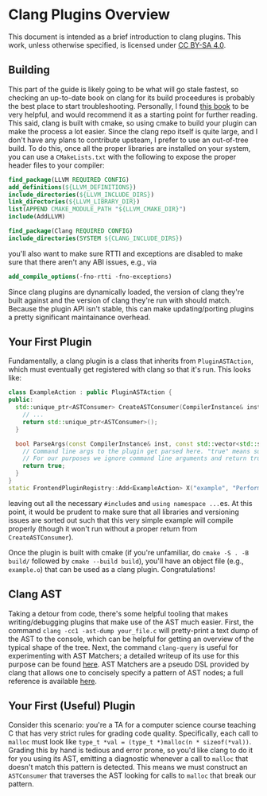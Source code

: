 # Clang Plugins Overview
This document is intended as a brief introduction to clang plugins.
This work, unless otherwise specified, is licensed under [CC BY-SA 4.0](https://creativecommons.org/licenses/by-sa/4.0/).

## Building
This part of the guide is likely going to be what will go stale fastest, so checking an up-to-date book on clang for its build proceedures is probably the best place to start troubleshooting.
Personally, I found [this book](https://learning.oreilly.com/library/view/llvm-techniques-tips/9781838824952/) to be very helpful, and would recommend it as a starting point for further reading.
This said, clang is built with cmake, so using cmake to build your plugin can make the process a lot easier.
Since the clang repo itself is quite large, and I don't have any plans to contribute upsteam, I prefer to use an out-of-tree build.
To do this, once all the proper libraries are installed on your system, you can use a `CMakeLists.txt` with the following to expose the proper header files to your compiler:
```cmake
find_package(LLVM REQUIRED CONFIG)
add_definitions(${LLVM_DEFINITIONS})
include_directories(${LLVM_INCLUDE_DIRS})
link_directories(${LLVM_LIBRARY_DIR})
list(APPEND CMAKE_MODULE_PATH "${LLVM_CMAKE_DIR}")
include(AddLLVM)

find_package(Clang REQUIRED CONFIG)
include_directories(SYSTEM ${CLANG_INCLUDE_DIRS})
```
you'll also want to make sure RTTI and exceptions are disabled to make sure that there aren't any ABI issues, e.g., via
```cmake
add_compile_options(-fno-rtti -fno-exceptions)
```

Since clang plugins are dynamically loaded, the version of clang they're built against and the version of clang they're run with should match.
Because the plugin API isn't stable, this can make updating/porting plugins a pretty significant maintainance overhead.

## Your First Plugin
Fundamentally, a clang plugin is a class that inherits from `PluginASTAction`, which must eventually get registered with clang so that it's run. This looks like:
```cpp
class ExampleAction : public PluginASTAction {
public:
  std::unique_ptr<ASTConsumer> CreateASTConsumer(CompilerInstance& inst, llvm::StringRef) override {
    // ...
    return std::unique_ptr<ASTConsumer>();
  }

  bool ParseArgs(const CompilerInstance& inst, const std::vector<std::string>& args) override {
    // Command line args to the plugin get parsed here. "true" means success, "false" aborts compilation.
    // For our purposes we ignore command line arguments and return true no matter what.
    return true;
  }
}
static FrontendPluginRegistry::Add<ExampleAction> X("example", "Performs your cool analysis");
```
leaving out all the necessary `#include`s and `using namespace ...`es.
At this point, it would be prudent to make sure that all libraries and versioning issues are sorted out such that this very simple example will compile properly (though it won't run without a proper return from `CreateASTConsumer`).

Once the plugin is built with cmake (if you're unfamiliar, do `cmake -S . -B build/` followed by `cmake --build build`), you'll have an object file (e.g., `example.o`) that can be used as a clang plugin. Congratulations!

## Clang AST
Taking a detour from code, there's some helpful tooling that makes writing/debugging plugins that make use of the AST much easier.
First, the command `clang -cc1 -ast-dump your_file.c` will pretty-print a text dump of the AST to the console, which can be helpful for getting an overview of the typical shape of the tree.
Next, the command `clang-query` is useful for experimenting with AST Matchers; a detailed writeup of its use for this purpose can be found [here](https://devblogs.microsoft.com/cppblog/exploring-clang-tooling-part-2-examining-the-clang-ast-with-clang-query/).
AST Matchers are a pseudo DSL provided by clang that allows one to concisely specify a pattern of AST nodes; a full reference is available [here](https://clang.llvm.org/docs/LibASTMatchersReference.html).

## Your First (Useful) Plugin
Consider this scenario: you're a TA for a computer science course teaching C that has very strict rules for grading code quality.
Specifically, each call to `malloc` must look like `type_t *val = (type_t *)malloc(n * sizeof(*val))`.
Grading this by hand is tedious and error prone, so you'd like clang to do it for you using its AST, emitting a diagnostic whenever a call to `malloc` that doesn't match this pattern is detected.
This means we must construct an `ASTConsumer` that traverses the AST looking for calls to `malloc` that break our pattern.

